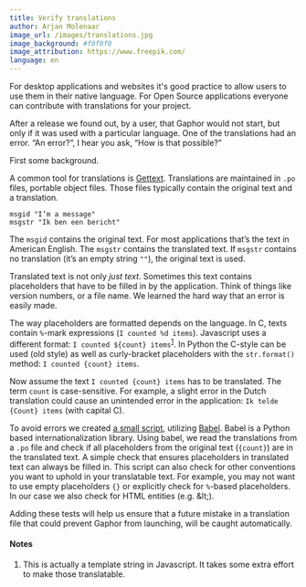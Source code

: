 ```yaml
---
title: Verify translations
author: Arjan Molenaar
image_url: /images/translations.jpg
image_background: #f0f0f0
image_attribution: https://www.freepik.com/
language: en
---
```


For desktop applications and websites it's good practice to allow users to use
them in their native language. For Open Source applications everyone can
contribute with translations for your project.

After a release we found out, by a user, that Gaphor would not start, but only
if it was used with a particular language. One of the translations
had an error. “An error?”, I hear you ask, “How is that possible?”

<!--break-->

First some background.

A common tool for translations is
[Gettext](https://www.gnu.org/software/gettext/). Translations are maintained
in `.po` files, portable object files. Those files typically contain the
original text and a translation.

```gettext
msgid "I’m a message"
msgstr "Ik ben een bericht"
```

The `msgid` contains the original text. For most applications that’s the text
in American English. The `msgstr` contains the translated text. If `msgstr`
contains no translation (it’s an empty string `""`), the original text is
used.

Translated text is not only _just text_. Sometimes this text contains
placeholders that have to be filled in by the application. Think of things like
version numbers, or a file name. We learned the hard way that an error is
easily made.

The way placeholders are formatted depends on the language. In C, texts contain
`%`-mark expressions (`I counted %d items`). Javascript uses a different
format: `I counted ${count} items`<sup>[1](#note1)</sup>. In Python the
C-style can be used (old style) as well as curly-bracket placeholders with the
`str.format()` method: `I counted {count} items`.

Now assume the text `I counted {count} items` has to be translated. The term
`count` is case-sensitive. For example, a slight error in the Dutch translation
could cause an unintended error in the application: `Ik telde {Count} items`
(with capital C).

To avoid errors we created [a small
script](https://github.com/gaphor/gaphor/blob/main/po/check-babel.py), utilizing
[Babel](https://babel.pocoo.org/). Babel is a Python based internationalization
library. Using babel, we read the translations from a `.po` file and check if
all placeholders from the original text (`{count}`) are in the translated text.
A simple check that ensures placeholders in translated text can
always be filled in. This script can also check for other conventions you want
to uphold in your translatable text. For example, you may not want to use empty
placeholders `{}` or explicitly check for `%`-based placeholders. In our case
we also check for HTML entities (e.g. &amp;lt;).

Adding these tests will help us ensure that a future mistake in a translation
file that could prevent Gaphor from launching, will be caught automatically.

#### Notes

1. <a name="note1"></a>This is actually a template string in Javascript. It
   takes some extra effort to make those translatable.
